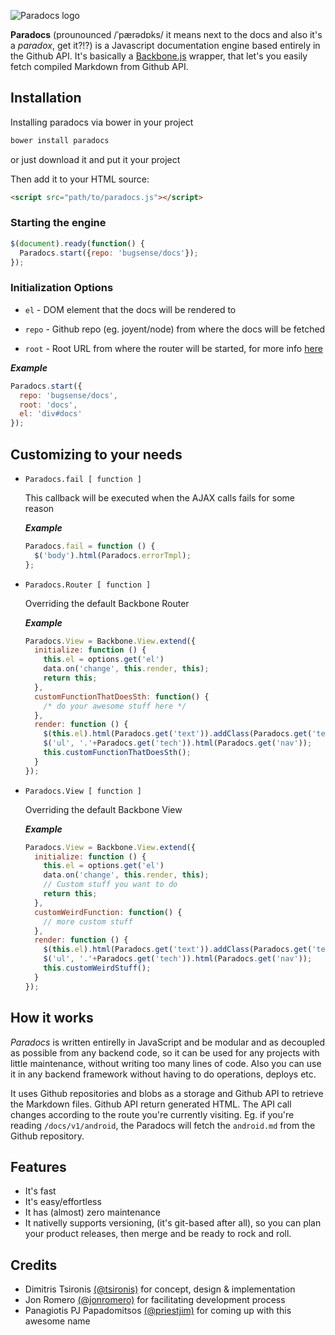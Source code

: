 ![Paradocs logo](http://i.imgur.com/vbV0UHY.png?1)

**Paradocs** (prounounced /ˈpærədɒks/ it means next to the docs and also it's a *paradox*, get it?!?) is a Javascript documentation engine based entirely in the Github API. It's basically a [Backbone.js](http://backbonejs.org/) wrapper, that let's you easily fetch compiled Markdown from Github API.

## Installation

Installing paradocs via bower in your project
```bash
bower install paradocs
```
or just download it and put it your project

Then add it to your HTML source:
```html
<script src="path/to/paradocs.js"></script>
```

### Starting the engine
```js
$(document).ready(function() {
  Paradocs.start({repo: 'bugsense/docs'});
});
```

### Initialization Options

* ```el``` - DOM element that the docs will be rendered to

* ```repo``` - Github repo (eg. joyent/node) from where the docs will be fetched

* ```root``` - Root URL from where the router will be started, for more info [here](http://backbonejs.org/#History-start)

***Example***

```js
Paradocs.start({
  repo: 'bugsense/docs',
  root: 'docs',
  el: 'div#docs'
});
```

## Customizing to your needs

*   ```Paradocs.fail [ function ]```

    This callback will be executed when the AJAX calls fails for some reason

    ***Example***

    ```js
    Paradocs.fail = function () {
      $('body').html(Paradocs.errorTmpl);
    };
    ```

*   ```Paradocs.Router [ function ]```

    Overriding the default Backbone Router

    ***Example***

    ```js
    Paradocs.View = Backbone.View.extend({
      initialize: function () {
        this.el = options.get('el')
        data.on('change', this.render, this);
        return this;
      },
      customFunctionThatDoesSth: function() {
        /* do your awesome stuff here */
      },
      render: function () {
        $(this.el).html(Paradocs.get('text')).addClass(Paradocs.get('tech'));
        $('ul', '.'+Paradocs.get('tech')).html(Paradocs.get('nav'));
        this.customFunctionThatDoesSth();
      }
    });
    ```

*   ```Paradocs.View [ function ]```

    Overriding the default Backbone View

    ***Example***

    ```js
    Paradocs.View = Backbone.View.extend({
      initialize: function () {
        this.el = options.get('el')
        data.on('change', this.render, this);
        // Custom stuff you want to do
        return this;
      },
      customWeirdFunction: function() {
        // more custom stuff
      },
      render: function () {
        $(this.el).html(Paradocs.get('text')).addClass(Paradocs.get('tech'));
        $('ul', '.'+Paradocs.get('tech')).html(Paradocs.get('nav'));
        this.customWeirdStuff();
      }
    });
    ```

## How it works
*Paradocs* is written entirelly in JavaScript and be modular and as decoupled as possible from any backend code, so it can be used for any projects with little maintenance, without writing too many lines of code. Also you can use it in any backend framework without having to do operations, deploys etc.

It uses Github repositories and blobs as a storage and Github API to retrieve the Markdown files. Github API return generated HTML. The API call changes according to the route you're currently visiting. Eg. if you're reading ```/docs/v1/android```, the Paradocs will fetch the ```android.md``` from the Github repository.

## Features

* It's fast
* It's easy/effortless
* It has (almost) zero maintenance
* It nativelly supports versioning, (it's git-based after all), so you can plan your product releases, then merge and be ready to rock and roll.

## Credits

* Dimitris Tsironis [(@tsironis)](http://github.com/tsironis) for concept, design & implementation
* Jon Romero [(@jonromero)](http://github.com/jonromero) for facilitating development process
* Panagiotis PJ Papadomitsos [(@priestjim)](http://github.com/priestjim) for coming up with this awesome name
